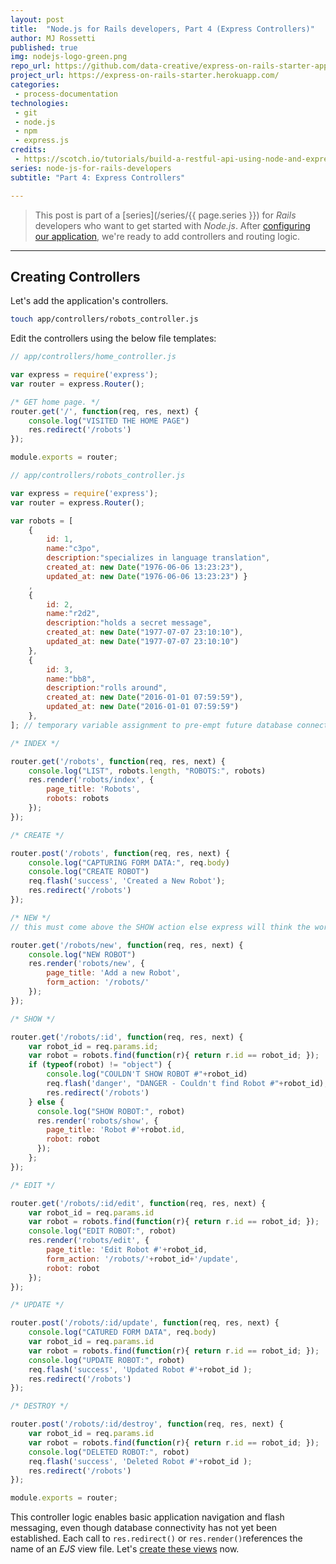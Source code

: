 ```yaml
---
layout: post
title:  "Node.js for Rails developers, Part 4 (Express Controllers)"
author: MJ Rossetti
published: true
img: nodejs-logo-green.png
repo_url: https://github.com/data-creative/express-on-rails-starter-app/
project_url: https://express-on-rails-starter.herokuapp.com/
categories:
 - process-documentation
technologies:
 - git
 - node.js
 - npm
 - express.js
credits:
 - https://scotch.io/tutorials/build-a-restful-api-using-node-and-express-4
series: node-js-for-rails-developers
subtitle: "Part 4: Express Controllers"

---
```


> This post is part of a [series](/series/{{ page.series }}) for *Rails* developers who want to get started with *Node.js*. After [configuring our application](/process-documentation/2016/04/09/node-for-rails-developers-part-3-express-configuration/), we're ready to add controllers and routing logic.

<hr>

## Creating Controllers

Let's add the application's controllers.

```` sh
touch app/controllers/robots_controller.js
````

Edit the controllers using the below file templates:

```` js
// app/controllers/home_controller.js

var express = require('express');
var router = express.Router();

/* GET home page. */
router.get('/', function(req, res, next) {
    console.log("VISITED THE HOME PAGE")
    res.redirect('/robots')
});

module.exports = router;
````

```` js
// app/controllers/robots_controller.js

var express = require('express');
var router = express.Router();

var robots = [
    {
        id: 1,
        name:"c3po",
        description:"specializes in language translation",
        created_at: new Date("1976-06-06 13:23:23"),
        updated_at: new Date("1976-06-06 13:23:23") }
    ,
    {
        id: 2,
        name:"r2d2",
        description:"holds a secret message",              
        created_at: new Date("1977-07-07 23:10:10"),
        updated_at: new Date("1977-07-07 23:10:10")
    },
    {
        id: 3,
        name:"bb8",  
        description:"rolls around",                        
        created_at: new Date("2016-01-01 07:59:59"),
        updated_at: new Date("2016-01-01 07:59:59")
    },
]; // temporary variable assignment to pre-empt future database connection

/* INDEX */

router.get('/robots', function(req, res, next) {
    console.log("LIST", robots.length, "ROBOTS:", robots)
    res.render('robots/index', {
        page_title: 'Robots',
        robots: robots
    });
});

/* CREATE */

router.post('/robots', function(req, res, next) {
    console.log("CAPTURING FORM DATA:", req.body)
    console.log("CREATE ROBOT")
    req.flash('success', 'Created a New Robot');
    res.redirect('/robots')
});

/* NEW */
// this must come above the SHOW action else express will think the word 'new' is the :id

router.get('/robots/new', function(req, res, next) {
    console.log("NEW ROBOT")
    res.render('robots/new', {
        page_title: 'Add a new Robot',
        form_action: '/robots/'
    });
});

/* SHOW */

router.get('/robots/:id', function(req, res, next) {
    var robot_id = req.params.id;
    var robot = robots.find(function(r){ return r.id == robot_id; });
    if (typeof(robot) != "object") {
        console.log("COULDN'T SHOW ROBOT #"+robot_id)
        req.flash('danger', "DANGER - Couldn't find Robot #"+robot_id);
        res.redirect('/robots')
    } else {
      console.log("SHOW ROBOT:", robot)
      res.render('robots/show', {
        page_title: 'Robot #'+robot.id,
        robot: robot
      });
    };
});

/* EDIT */

router.get('/robots/:id/edit', function(req, res, next) {
    var robot_id = req.params.id
    var robot = robots.find(function(r){ return r.id == robot_id; });
    console.log("EDIT ROBOT:", robot)
    res.render('robots/edit', {
        page_title: 'Edit Robot #'+robot_id,
        form_action: '/robots/'+robot_id+'/update',
        robot: robot
    });
});

/* UPDATE */

router.post('/robots/:id/update', function(req, res, next) {
    console.log("CATURED FORM DATA", req.body)
    var robot_id = req.params.id
    var robot = robots.find(function(r){ return r.id == robot_id; });
    console.log("UPDATE ROBOT:", robot)
    req.flash('success', 'Updated Robot #'+robot_id );
    res.redirect('/robots')
});

/* DESTROY */

router.post('/robots/:id/destroy', function(req, res, next) {
    var robot_id = req.params.id
    var robot = robots.find(function(r){ return r.id == robot_id; });
    console.log("DELETED ROBOT:", robot)
    req.flash('success', 'Deleted Robot #'+robot_id );
    res.redirect('/robots')
});

module.exports = router;
````

This controller logic enables basic application navigation and flash messaging, even though database connectivity has not yet been established. Each call to `res.redirect()` or `res.render()`references the name of an *EJS* view file. Let's [create these views](/process-documentation/2016/04/09/node-for-rails-developers-part-5-express-views/) now.
